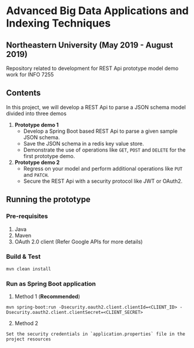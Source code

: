 # Advanced Big Data Applications and Indexing Techniques
## Northeastern University (May 2019 - August 2019)

Repository related to development for REST Api prototype model demo work for INFO 7255

## Contents
In this project, we will develop a REST Api to parse a JSON schema model divided into three demos
1. **Prototype demo 1**
    - Develop a Spring Boot based REST Api to parse a given sample JSON schema.
    - Save the JSON schema in a redis key value store.
    - Demonstrate the use of operations like `GET`, `POST` and `DELETE` for the first prototype demo.
2. **Prototype demo 2**
    - Regress on your model and perform additional operations like `PUT` and `PATCH`.
    - Secure the REST Api with a security protocol like JWT or OAuth2.

## Running the prototype

### Pre-requisites
1. Java
2. Maven
3. OAuth 2.0 client (Refer Google APIs for more details)

### Build & Test
```
mvn clean install
```

### Run as Spring Boot application
1. Method 1 (**Recommended**)  
```
mvn spring-boot:run -Dsecurity.oauth2.client.clientId=<CLIENT_ID> -Dsecurity.oauth2.client.clientSecret=<CLIENT_SECRET>
```
2. Method 2  
```
Set the security credentials in `application.properties` file in the project resources
```
